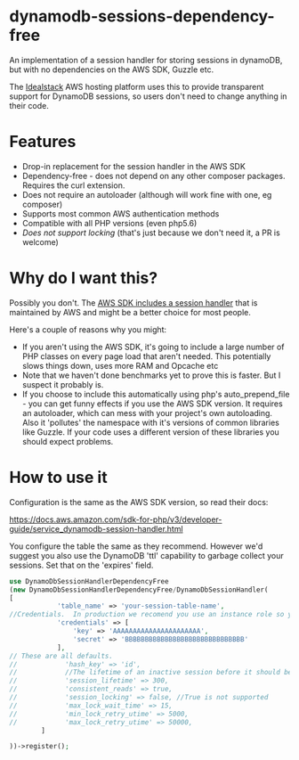 # dynamodb-sessions-dependency-free
An implementation of a session handler for storing sessions in dynamoDB, 
but with no dependencies on the AWS SDK, Guzzle etc.  

The [Idealstack](https://idealstack.io) AWS hosting platform uses this to provide transparent support for DynamoDB sessions, so users don't
need to change anything in their code.

# Features

- Drop-in replacement for the session handler in the AWS SDK
- Dependency-free - does not depend on any other composer packages. Requires the curl extension. 
- Does not require an autoloader (although will work fine with one, eg composer)
- Supports most common AWS authentication methods
- Compatible with all PHP versions (even php5.6)
- *Does not support locking* (that's just because we don't need it, a PR is welcome)



# Why do I want this?
Possibly you don't.  The [AWS SDK includes a session handler](https://docs.aws.amazon.com/sdk-for-php/v3/developer-guide/service_dynamodb-session-handler.html) that is maintained by AWS and might be a better choice for most people.

Here's a couple of reasons why you might:

- If you aren't using the AWS SDK, it's going to include a large number of PHP classes on every page load that aren't 
needed.  This potentially slows things down, uses more RAM and Opcache etc
- Note that we haven't done benchmarks yet to prove this is faster.  But I suspect it probably is.
- If you choose to include this automatically using php's auto_prepend_file - you can get funny effects if you use the 
AWS SDK version.  It requires an autoloader, which can mess with your project's own autoloading.  Also it 'pollutes' 
the namespace with it's versions of common libraries like Guzzle.  If your code uses a different version of these 
libraries you should
 expect problems.


# How to use it

Configuration is the same as the AWS SDK version, so read their docs:

https://docs.aws.amazon.com/sdk-for-php/v3/developer-guide/service_dynamodb-session-handler.html

You configure the table the same as they recommend.  However we'd suggest you also use the DynamoDB 'ttl' capability to
garbage collect your sessions.  Set that on the 'expires' field.

````php
use DynamoDbSessionHandlerDependencyFree
(new DynamoDbSessionHandlerDependencyFree/DynamoDbSessionHandler(
[
            'table_name' => 'your-session-table-name',
//Credentials.  In production we recomend you use an instance role so you do not need to hardcode this.
            'credentials' => [
                'key' => 'AAAAAAAAAAAAAAAAAAAAAA',
                'secret' => 'BBBBBBBBBBBBBBBBBBBBBBBBBBBBBB'
            ],
// These are all defaults. 
//            'hash_key' => 'id',
//            //The lifetime of an inactive session before it should be garbage collected. If it isn't provided, the actual lifetime value that will be used is ini_get('session.gc_maxlifetime').
//            'session_lifetime' => 300,
//            'consistent_reads' => true,
//            'session_locking' => false, //True is not supported
//            'max_lock_wait_time' => 15,
//            'min_lock_retry_utime' => 5000,
//            'max_lock_retry_utime' => 50000,
        ]

))->register();
````